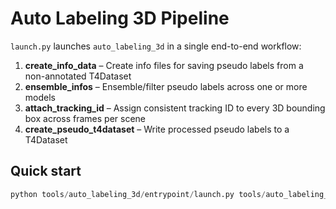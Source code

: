 # Auto Labeling 3D Pipeline

`launch.py` launches `auto_labeling_3d` in a single end-to-end workflow:

1. **create_info_data** – Create info files for saving pseudo labels from a non-annotated T4Dataset
2. **ensemble_infos** – Ensemble/filter pseudo labels across one or more models
3. **attach_tracking_id** – Assign consistent tracking ID to every 3D bounding box across frames per scene
4. **create_pseudo_t4dataset** – Write processed pseudo labels to a T4Dataset

## Quick start

```python
python tools/auto_labeling_3d/entrypoint/launch.py tools/auto_labeling_3d/entrypoint/configs/example.yaml
```
